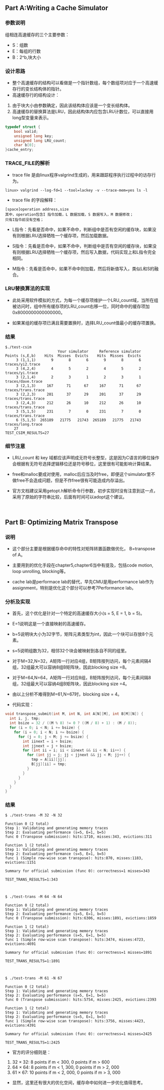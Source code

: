 ## Part A:Writing a Cache Simulator

### 参数说明
组相连高速缓存的三个主要参数：
- S：组数
- E：每组的行数
- B：2^b,块大小

### 设计思路
- 整个高速缓存的结构可以看做是一个指针数组，每个数组项对应于一个高速缓存行的变长结构体的指针。
- 高速缓存行的结构设计：
1. 由于块大小由参数确定，因此该结构体应该是一个变长结构体。
2. 高速缓存的替换算法是LRU，因此结构体内应包含LRU计数位，可以直接用long型变量来表示。
```C
typedef struct {
	bool valid;
	unsigned long key;
	unsigned long LRU_count;
	char b[0];
}cache_entry;
```
### TRACE_FILE的解析
- trace file 是由linux程序valgrind生成的，用来跟踪程序执行过程中的访存行为。
```shell
linux> valgrind --log-fd=1 --tool=lackey -v --trace-mem=yes ls -l
```

-  trace file 的字段解释：
```shell
[space]operation address,size
其中，operation包含I 指令加载，L 数据加载，S 数据写入，M 数据修改；
只有I指令前没有空格；
```

- L指令：先看是否命中，如果不命中，判断组中是否有空闲的缓存块，如果没有则根据LRU选择牺牲一个缓存项，然后加载数据。

- S指令：先看是否命中，如果不命中，判断组中是否有空闲的缓存块，如果没有则根据LRU选择牺牲一个缓存项，然后写入数据，代码实现上和L指令完全相同。

- M指令：先看是否命中，如果不命中则加载，然后将新值写入，类似L和S的融合。

### LRU替换算法的实现
- 此处采用软件模拟的方式，为每一个缓存项维护一个LRU_count域，当所在组被访问时，组中所有缓存项的LRU_count右移一位，同时命中的缓存项加0x8000000000000000。

- 如果某组的缓存项已满且需要置换时，选择LRU_count值最小的缓存项置换。

### 结果
```shell
$./test-csim 
                        Your simulator     Reference simulator
Points (s,E,b)    Hits  Misses  Evicts    Hits  Misses  Evicts
     3 (1,1,1)       9       8       6       9       8       6  traces/yi2.trace
     3 (4,2,4)       4       5       2       4       5       2  traces/yi.trace
     3 (2,1,4)       2       3       1       2       3       1  traces/dave.trace
     3 (2,1,3)     167      71      67     167      71      67  traces/trans.trace
     3 (2,2,3)     201      37      29     201      37      29  traces/trans.trace
     3 (2,4,3)     212      26      10     212      26      10  traces/trans.trace
     3 (5,1,5)     231       7       0     231       7       0  traces/trans.trace
     6 (5,1,5)  265189   21775   21743  265189   21775   21743  traces/long.trace
    27
TEST_CSIM_RESULTS=27
```

### 细节注意
- LRU_count 和 key 域都应该声明成无符号长整型，这是因为C语言的移位操作会根据有无符号选择逻辑移位还是符号移位，这里很有可能影响计算结果。

- free和malloc要成对使用，malloc后应当及时free，即便这个simulator里不做free不会造成问题，但是不作free很有可能造成内存溢出。

- 官方文档建议采用getopt.h解析命令行参数，初步实现时没有注意到这一点，采用了原始的字符串比较，后面有时间可以adopt这个建议。

&nbsp;


## Part B: Optimizing Matrix Transpose

### 说明
- 这个部分主要是根据缓存命中的特性对矩阵转置函数做优化， B=transpose of A。

- 主要用到的优化手段在chapter5,chapter6当中有提及，包括code motion, loop unrolling, blocking等。

- cache lab是performace lab的替代，早先CMU是用performance lab作为assignment，特别是优化这个部分可以参考7Performance lab。

### 分析及实现
- 首先，这个优化是针对一个特定的高速缓存大小(s = 5, E = 1, b = 5)。

- E=1说明这是一个直接映射的高速缓存。

- b=5说明块大小为32字节，矩阵元素类型为int，因此一个块可以存放8个元素。

- s=5说明组数为32，相邻32个块会被映射到各自不同的组里。

- 对于M=32,N=32，A矩阵一行对应4组，B矩阵按列访问，每个元素间隔4组，32组最大可以容纳8组B矩阵块，因此blocking size =8。

- 对于M=64,N=64，A矩阵一行对应8组，B矩阵按列访问，每个元素间隔8组，32组最大可以容纳4组B矩阵块，因此blocking size =4。

- 由以上分析不难得到M=61,N=67时，blocking size = 4。

- 代码实现：
```C
void transpose_submit(int M, int N, int A[N][M], int B[M][N]) {
  int i, j, tmp;
  int bsize = 32 / ((M % 8) != 0 ? ((M / 8) + 1) : (M / 8));
  for (i = 0; i < N; i += bsize) {
    for (i = 0; i < N; i += bsize) {
      for (j = 0; j < M; j += bsize) {
        int iinext = i + bsize;
        int jjnext = j + bsize;
        for (int ii = i; ii < iinext && ii < N; ii++) {
          for (int jj = j; jj < jjnext && jj < M; jj++) {
            tmp = A[ii][jj];
            B[jj][ii] = tmp;
          }
        }
      }
    }
  }
}
```
### 结果
```shell
$ ./test-trans -M 32 -N 32

Function 0 (2 total)
Step 1: Validating and generating memory traces
Step 2: Evaluating performance (s=5, E=1, b=5)
func 0 (Transpose submission): hits:1710, misses:343, evictions:311

Function 1 (2 total)
Step 1: Validating and generating memory traces
Step 2: Evaluating performance (s=5, E=1, b=5)
func 1 (Simple row-wise scan transpose): hits:870, misses:1183, evictions:1151

Summary for official submission (func 0): correctness=1 misses=343

TEST_TRANS_RESULTS=1:343



$ ./test-trans -M 64 -N 64

Function 0 (2 total)
Step 1: Validating and generating memory traces
Step 2: Evaluating performance (s=5, E=1, b=5)
func 0 (Transpose submission): hits:6306, misses:1891, evictions:1859

Function 1 (2 total)
Step 1: Validating and generating memory traces
Step 2: Evaluating performance (s=5, E=1, b=5)
func 1 (Simple row-wise scan transpose): hits:3474, misses:4723, evictions:4691

Summary for official submission (func 0): correctness=1 misses=1891

TEST_TRANS_RESULTS=1:1891



$ ./test-trans -M 61 -N 67

Function 0 (2 total)
Step 1: Validating and generating memory traces
Step 2: Evaluating performance (s=5, E=1, b=5)
func 0 (Transpose submission): hits:5754, misses:2425, evictions:2393

Function 1 (2 total)
Step 1: Validating and generating memory traces
Step 2: Evaluating performance (s=5, E=1, b=5)
func 1 (Simple row-wise scan transpose): hits:3756, misses:4423, evictions:4391

Summary for official submission (func 0): correctness=1 misses=2425

TEST_TRANS_RESULTS=1:2425
```

- 官方的评分细则是：
1. 32 × 32: 8 points if m < 300, 0 points if m > 600
2. 64 × 64: 8 points if m < 1, 300, 0 points if m > 2, 000
3. 61 × 67: 10 points if m < 2, 000, 0 points if m > 3, 000

- 显然，这里还有很大的优化空间，缓存命中如何进一步优化值得思考。